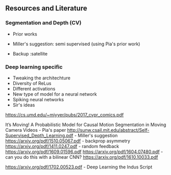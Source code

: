 ## Resources and Literature


### Segmentation and Depth (CV)
- Prior works
- Miller's suggestion: semi supervised (using Pia's prior work)


- Backup :satellite


### Deep learning specific

- Tweaking the architechture
- Diversity of ReLus
- Different activations
- New type of model for a neural network
- Spiking neural networks
- Sir's ideas

https://cs.umd.edu/~miyyer/pubs/2017_cvpr_comics.pdf


It’s Moving! A Probabilistic Model for Causal
Motion Segmentation in Moving Camera Videos - Pia's paper
http://sunw.csail.mit.edu/abstract/Self-Supervised_Depth_Learning.pdf - Miller's suggestion
https://arxiv.org/pdf/1510.05067.pdf - backprop asymmetry
https://arxiv.org/pdf/1411.0247.pdf - random feedback
https://arxiv.org/pdf/1609.01596.pdf
https://arxiv.org/pdf/1604.07480.pdf - can you do this with a bilinear CNN?
https://arxiv.org/pdf/1610.10033.pdf

https://arxiv.org/pdf/1702.00523.pdf - Deep Learning the Indus Script
